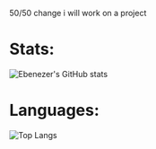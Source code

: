 50/50 change i will work on a project

# Stats:
![Ebenezer's GitHub stats](https://github-readme-stats.vercel.app/api?username=yion81&show_icons=true&theme=transparent)

# Languages:
![Top Langs](https://github-readme-stats.vercel.app/api/top-langs/?username=yion81&layout=compact&theme=transparent)
<!--
**yion81/yion81** is a ✨ _special_ ✨ repository because its `README.md` (this file) appears on your GitHub profile.

Here are some ideas to get you started:

- 🔭 I’m currently working on ...
- 🌱 I’m currently learning ...
- 👯 I’m looking to collaborate on ...
- 🤔 I’m looking for help with ...
- 💬 Ask me about ...
- 📫 How to reach me: ...
- 😄 Pronouns: ...
- ⚡ Fun fact: ...
-->
